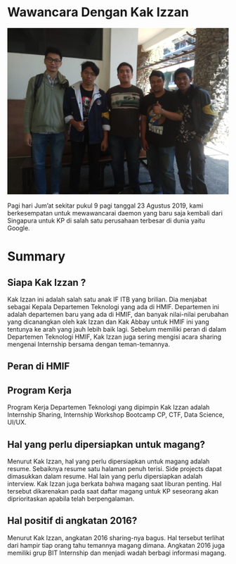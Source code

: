 # Wawancara Dengan Kak Izzan 
![Foto](./16518041-16518071-16518-16518196-16518295.jpg)

Pagi hari Jum’at sekitar pukul 9 pagi tanggal 23 Agustus 2019, kami berkesempatan untuk mewawancarai daemon yang baru saja kembali dari Singapura untuk KP di salah satu perusahaan terbesar di dunia yaitu Google.

# Summary
## Siapa Kak Izzan ?

Kak Izzan ini adalah salah satu anak IF ITB yang brilian. Dia menjabat sebagai Kepala Departemen Teknologi yang ada di HMIF. Departemen ini adalah departemen baru yang ada di HMIF, dan banyak nilai-nilai perubahan yang dicanangkan oleh kak Izzan dan Kak Abbay untuk HMIF ini yang tentunya ke arah yang jauh lebih baik lagi. Sebelum memiliki peran di dalam Departemen Teknologi HMIF, Kak Izzan juga sering mengisi acara sharing mengenai Internship bersama dengan teman-temannya.

## Peran di HMIF

## Program Kerja
Program Kerja Departemen Teknologi yang dipimpin Kak Izzan adalah Internship Sharing, Internship Workshop Bootcamp CP, CTF, Data Science, UI/UX.

## Hal yang perlu dipersiapkan untuk magang?
Menurut Kak Izzan, hal yang perlu dipersiapkan untuk magang adalah resume. Sebaiknya resume satu halaman penuh terisi. Side projects dapat dimasukkan dalam resume. Hal lain yang perlu dipersiapkan adalah interview. Kak Izzan juga berkata bahwa magang saat liburan penting. Hal tersebut dikarenakan pada saat daftar magang untuk KP seseorang akan diprioritaskan apabila telah berpengalaman.   

## Hal positif di angkatan 2016?
Menurut Kak Izzan, angkatan 2016 sharing-nya bagus. Hal tersebut terlihat dari hampir tiap orang tahu temannya magang dimana. Angkatan 2016 juga memiliki grup BIT Internship dan menjadi wadah berbagi informasi magang. 
